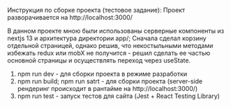 Инструкция по сборке проекта (тестовое задание):
Проект разворачивается на http://localhost:3000/

В данном проекте мною были использованы серверные компоненты из nextjs 13 и архитектура директории app/;
Сначала сделал корзину отдельной страницей, однако решив, что некостыльными методами избежать redux или mobX не получится - решил сделать ее частью основной страницы и осуществлять переход через useState.

1) npm run dev - для сборки проекта в режиме разработки
2) npm run build; npm run satrt - для сборки проекта (server-side рендеринг происходит в рантайме на http://localhost:3000/)
3) npm run test - запуск тестов для сайта (Jest + React Testing Library)
